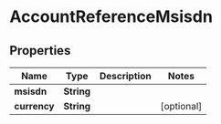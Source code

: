 
# AccountReferenceMsisdn

## Properties
Name | Type | Description | Notes
------------ | ------------- | ------------- | -------------
**msisdn** | **String** |  | 
**currency** | **String** |  |  [optional]




